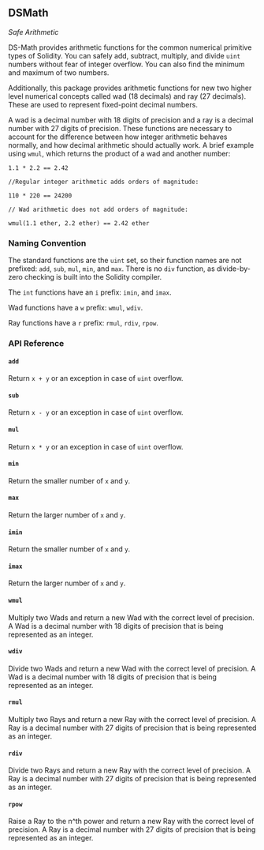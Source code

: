 <h2>DSMath
  <small class="text-muted">
    <a href="https://github.com/dapphub/ds-math"><span class="fa fa-github"></span></a>
  </small>
</h2>

_Safe Arithmetic_

DS-Math provides arithmetic functions for the common numerical primitive types
 of Solidity. You can safely add, subtract, multiply, and divide `uint` numbers 
without fear of integer overflow. You can also find the minimum and maximum of 
two numbers.

Additionally, this package provides arithmetic functions for new two higher 
level numerical concepts called wad (18 decimals) and ray (27 decimals). These 
are used to represent fixed-point decimal numbers. 

A wad is a decimal number with 18 digits of precision and a ray is a decimal 
number with 27 digits of precision. These functions are necessary to account for 
the difference between how integer arithmetic behaves normally, and how decimal 
arithmetic should actually work. A brief example using `wmul`, which returns the 
product of a wad and another number:

```solidity
1.1 * 2.2 == 2.42

//Regular integer arithmetic adds orders of magnitude:

110 * 220 == 24200

// Wad arithmetic does not add orders of magnitude:

wmul(1.1 ether, 2.2 ether) == 2.42 ether
```

### Naming Convention

The standard functions are the `uint` set, so their function names are not 
prefixed: `add`, `sub`, `mul`, `min`, and `max`. There is no `div` function, as 
divide-by-zero checking is built into the Solidity compiler.

The `int` functions have an `i` prefix: `imin`, and `imax`.

Wad functions have a `w` prefix: `wmul`, `wdiv`.

Ray functions have a `r` prefix: `rmul`, `rdiv`, `rpow`.

### API Reference

#### `add`
Return `x + y` or an exception in case of `uint` overflow.

#### `sub`
Return `x - y` or an exception in case of `uint` overflow.

#### `mul`
Return `x * y` or an exception in case of `uint` overflow.

#### `min`
Return the smaller number of `x` and  `y`.

#### `max`
Return the larger number of `x` and  `y`.

#### `imin`
Return the smaller number of `x` and  `y`.

#### `imax`
Return the larger number of `x` and  `y`.

#### `wmul`
Multiply two Wads and return a new Wad with the correct level of precision. A 
Wad is a decimal number with 18 digits of precision that is being represented 
as an integer.

#### `wdiv`
Divide two Wads and return a new Wad with the correct level of precision. A 
Wad is a decimal number with 18 digits of precision that is being represented 
as an integer.

#### `rmul`
Multiply two Rays and return a new Ray with the correct level of precision. A 
Ray is a decimal number with 27 digits of precision that is being represented 
as an integer.

#### `rdiv`
Divide two Rays and return a new Ray with the correct level of precision. A 
Ray is a decimal number with 27 digits of precision that is being represented 
as an integer.

#### `rpow`
Raise a Ray to the n^th power and return a new Ray with the correct level of 
precision. A Ray is a decimal number with 27 digits of precision that is being 
represented as an integer.

